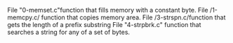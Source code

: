 File "0-memset.c"function that fills memory with a constant byte.
File /1-memcpy.c/ function that copies memory area.
File /3-strspn.c/function that gets the length of a prefix substring
File "4-strpbrk.c" function that searches a string for any of a set of bytes.
